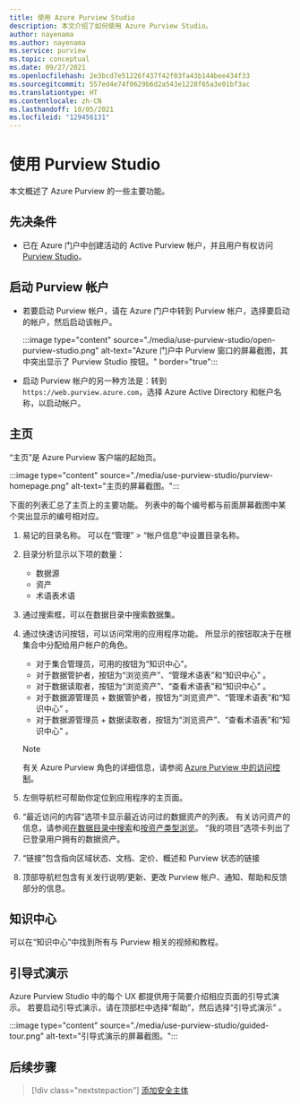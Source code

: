 ```yaml
---
title: 使用 Azure Purview Studio
description: 本文介绍了如何使用 Azure Purview Studio。
author: nayenama
ms.author: nayenama
ms.service: purview
ms.topic: conceptual
ms.date: 09/27/2021
ms.openlocfilehash: 2e3bcd7e51226f437f42f03fa43b144bee434f33
ms.sourcegitcommit: 557ed4e74f0629b6d2a543e1228f65a3e01bf3ac
ms.translationtype: HT
ms.contentlocale: zh-CN
ms.lasthandoff: 10/05/2021
ms.locfileid: "129456131"
---
```

# <a name="use-purview-studio"></a>使用 Purview Studio

本文概述了 Azure Purview 的一些主要功能。

## <a name="prerequisites"></a>先决条件

* 已在 Azure 门户中创建活动的 Active Purview 帐户，并且用户有权访问 [Purview Studio](https://web.purview.azure.com/resource/)。

## <a name="launch-purview-account"></a>启动 Purview 帐户

* 若要启动 Purview 帐户，请在 Azure 门户中转到 Purview 帐户，选择要启动的帐户，然后启动该帐户。

  :::image type="content" source="./media/use-purview-studio/open-purview-studio.png" alt-text="Azure 门户中 Purview 窗口的屏幕截图，其中突出显示了 Purview Studio 按钮。" border="true":::

* 启动 Purview 帐户的另一种方法是：转到 `https://web.purview.azure.com`，选择 Azure Active Directory 和帐户名称，以启动帐户。

## <a name="home-page"></a>主页

“主页”是 Azure Purview 客户端的起始页。

:::image type="content" source="./media/use-purview-studio/purview-homepage.png" alt-text="主页的屏幕截图。":::

下面的列表汇总了主页上的主要功能。 列表中的每个编号都与前面屏幕截图中某个突出显示的编号相对应。

1. 易记的目录名称。 可以在“管理” > “帐户信息”中设置目录名称。

2. 目录分析显示以下项的数量：

   * 数据源
   * 资产
   * 术语表术语

3. 通过搜索框，可以在数据目录中搜索数据集。

4. 通过快速访问按钮，可以访问常用的应用程序功能。 所显示的按钮取决于在根集合中分配给用户帐户的角色。

   * 对于集合管理员，可用的按钮为“知识中心”。
   * 对于数据管护者，按钮为“浏览资产”、“管理术语表”和“知识中心”  。
   * 对于数据读取者，按钮为“浏览资产”、“查看术语表”和“知识中心”  。
   * 对于数据源管理员 + 数据管护者，按钮为“浏览资产”、“管理术语表”和“知识中心”   。
   * 对于数据源管理员 + 数据读取者，按钮为“浏览资产”、“查看术语表”和“知识中心”   。
  
   > [!NOTE]
   > 有关 Azure Purview 角色的详细信息，请参阅 [Azure Purview 中的访问控制](catalog-permissions.md)。

5. 左侧导航栏可帮助你定位到应用程序的主页面。   
6. “最近访问的内容”选项卡显示最近访问过的数据资产的列表。 有关访问资产的信息，请参阅[在数据目录中搜索](how-to-search-catalog.md)和[按资产类型浏览](how-to-browse-catalog.md)。  “我的项目”选项卡列出了已登录用户拥有的数据资产。
7. “链接”包含指向区域状态、文档、定价、概述和 Purview 状态的链接
8. 顶部导航栏包含有关发行说明/更新、更改 Purview 帐户、通知、帮助和反馈部分的信息。

## <a name="knowledge-center"></a>知识中心

可以在“知识中心”中找到所有与 Purview 相关的视频和教程。

## <a name="guided-tours"></a>引导式演示

Azure Purview Studio 中的每个 UX 都提供用于简要介绍相应页面的引导式演示。 若要启动引导式演示，请在顶部栏中选择“帮助”，然后选择“引导式演示” 。

:::image type="content" source="./media/use-purview-studio/guided-tour.png" alt-text="引导式演示的屏幕截图。":::

## <a name="next-steps"></a>后续步骤

> [!div class="nextstepaction"]
> [添加安全主体](tutorial-scan-data.md)
